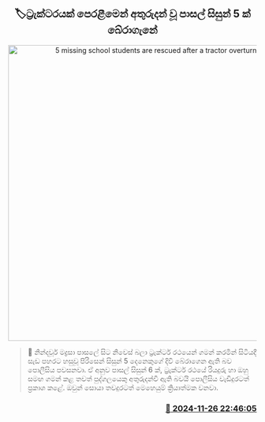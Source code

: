 <p align='center'><b><h2 align='center' title='5 missing school students are rescued after a tractor overturned'>🏷ට්‍රැක්ටරයක් පෙරළීමෙන් අතුරුදන් වූ පාසල් සිසුන් 5 ක් බේරාගැනේ </h2></b></p>
<p align='center'><img src='https://helakuru.sgp1.cdn.digitaloceanspaces.com/esana/images/lib/flood-re.jpg' width='600' alt='5 missing school students are rescued after a tractor overturned'></p>

>📝 නින්දවූර් මද්‍රසා පාසලේ සිට නිවෙස් බලා ට්‍රැක්ටර් රථයෙන් ගමන් කරමින් සිටියදී සැඩ පහරට හසුවූ පිරිසෙන් සිසුන් 5 දෙනෙකුගේ දිවි බේරාගෙන ඇති බව පොලීසිය පවසනවා.
ඒ අනුව පාසල් සිසුන් 6 ක්, ට්‍රැක්ටර් රථයේ රියදුරු හා ඔහු සමඟ ගමන් කළ තවත් පුද්ගලයෙකු අතුරුදන්වී ඇති බවයි පොලීසිය වැඩිදුරටත් ප්‍රකාශ කළේ.
ඔවුන් සොයා තවදුරටත් මෙහෙයුම් ක්‍රියාත්මක වනවා.


<h3 align='right'><a href='https://www.helakuru.lk/esana/p/105482/'>📅 2024-11-26 22:46:05</a></h3>
